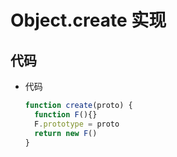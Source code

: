 # Object.create 实现

## 代码

+ 代码

  ```js
  function create(proto) {
    function F(){}
    F.prototype = proto
    return new F()
  }
  ```
